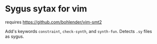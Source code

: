 # Sygus sytax for vim

requires https://github.com/bohlender/vim-smt2

Add's keywords `constraint`, `check-synth`, and `synth-fun`.
Detects `.sy` files as sygus.
